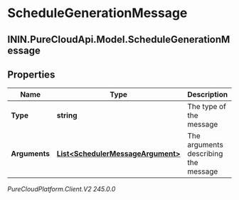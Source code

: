 # ScheduleGenerationMessage

## ININ.PureCloudApi.Model.ScheduleGenerationMessage

## Properties

|Name | Type | Description | Notes|
|------------ | ------------- | ------------- | -------------|
| **Type** | **string** | The type of the message | [optional] |
| **Arguments** | [**List&lt;SchedulerMessageArgument&gt;**](SchedulerMessageArgument) | The arguments describing the message | [optional] |



_PureCloudPlatform.Client.V2 245.0.0_
